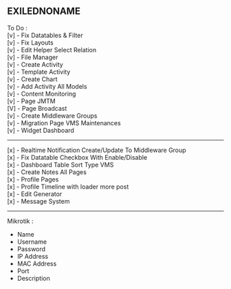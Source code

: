 ## EXILEDNONAME

To Do : <br>
[v] - Fix Datatables & Filter <br>
[v] - Fix Layouts <br>
[v] - Edit Helper Select Relation <br>
[v] - File Manager <br>
[v] - Create Activity <br>
[v] - Template Activity <br>
[v] - Create Chart <br>
[v] - Add Activity All Models <br>
[v] - Content Monitoring <br>
[v] - Page JMTM <br>
[V] - Page Broadcast <br>
[v] - Create Middleware Groups <br>
[v] - Migration Page VMS Maintenances <br>
[v] - Widget Dashboard <br>

<hr>

[x] - Realtime Notification Create/Update To Middleware Group <br>
[x] - Fix Datatable Checkbox With Enable/Disable <br>
[x] - Dashboard Table Sort Type VMS <br>
[x] - Create Notes All Pages <br>
[x] - Profile Pages <br>
[x] - Profile Timeline with loader more post <br>
[x] - Edit Generator <br>
[x] - Message System

<hr>

Mikrotik :
  - Name
  - Username
  - Password
  - IP Address
  - MAC Address
  - Port
  - Description
